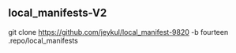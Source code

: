 ## local_manifests-V2

git clone https://github.com/jeykul/local_manifest-9820 -b fourteen .repo/local_manifests
